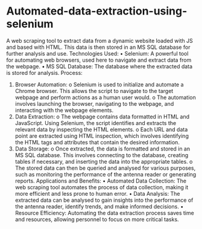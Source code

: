 # Automated-data-extraction-using-selenium
A web scraping tool to extract data from a dynamic website loaded with JS and based with HTML. This data is then stored in an MS SQL database for further analysis and use. 
Technologies Used: 
• Selenium: A powerful tool for automating web browsers, used here to navigate and 
extract data from the webpage. 
• MS SQL Database: The database where the extracted data is stored for analysis. 
Process: 
1. Browser Automation: 
o Selenium is used to initialize and automate a Chrome browser. This allows 
the script to navigate to the target webpage and perform actions as a human 
user would. 
o The automation involves launching the browser, navigating to the webpage, 
and interacting with the webpage elements. 
2. Data Extraction: 
o The webpage contains data formatted in HTML and JavaScript. Using 
Selenium, the script identifies and extracts the relevant data by inspecting 
the HTML elements. 
o Each URL and data point are extracted using HTML inspection, which involves 
identifying the HTML tags and attributes that contain the desired 
information. 
3. Data Storage: 
o Once extracted, the data is formatted and stored in an MS SQL database. This 
involves connecting to the database, creating tables if necessary, and 
inserting the data into the appropriate tables. 
o The stored data can then be queried and analysed for various purposes, such 
as monitoring the performance of the antenna reader or generating reports. 
Applications and Benefits: 
• Automated Data Collection: The web scraping tool automates the process of data 
collection, making it more efficient and less prone to human error. 
• Data Analysis: The extracted data can be analysed to gain insights into the 
performance of the antenna reader, identify trends, and make informed decisions. 
• Resource Efficiency: Automating the data extraction process saves time and 
resources, allowing personnel to focus on more critical tasks.
